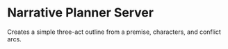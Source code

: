 # Narrative Planner Server

Creates a simple three-act outline from a premise, characters, and conflict arcs.
